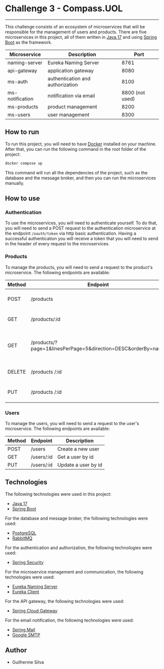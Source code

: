# Challenge 3 - Compass.UOL

---
This challenge consists of an ecosystem of microservices that will be responsible for the management of users and products.
There are five microservices in this project, all of them written in [Java 17](https://www.oracle.com/java/technologies/downloads/#java17) and using [Spring Boot](https://spring.io/projects/spring-boot) as the framework.

| Microservice    | Description                      | Port            |
|-----------------|----------------------------------|-----------------|
| naming-server   | Eureka Naming Server             | 8761            |
| api-gateway     | application gateway              | 8080            |
| ms-auth         | authentication and authorization | 8100            |
| ms-notification | notification via email           | 8800 (not used) |
| ms-products     | product management               | 8200            |
| ms-users        | user management                  | 8300            |

## How to run
To run this project, you will need to have [Docker](https://www.docker.com/) installed on your machine. After that, you can run the following command in the root folder of the project:
```bash
docker compose up
```
This command will run all the dependencies of the project, such as the database and the message broker, and then you can run the microservices manually.

## How to use

### Authentication
To use the microservices, you will need to authenticate yourself. To do that, you will need to send a POST request to the authentication microservice at the endpoint `/oauth/token` via http basic authentication. Having a
successful authentication you will receive a token that you will need to send in the header of every request to the microservices.

### Products
To manage the products, you will need to send a request to the product's microservice. The following endpoints are available:

| Method | Endpoint                                                     | Description                                        |
|--------|--------------------------------------------------------------|----------------------------------------------------|
| POST   | /products                                                    | Create a new product                               |
| GET    | /products/:id                                                | Get a product by id                                | 
| GET    | /products/?page=1&linesPerPage=5&direction=DESC&orderBy=name | Get a list of products with pagination and sorting |
| DELETE | /products /:id                                               | Delete a product by id                             |
| PUT    | /products /:id                                               | Update a product by id                             |

### Users
To manage the users, you will need to send a request to the user's microservice. The following endpoints are available:

| Method | Endpoint                                                     | Description                                        |
|--------|--------------------------------------------------------------|----------------------------------------------------|
| POST   | /users                                                       | Create a new user                                  |
| GET    | /users/:id                                                   | Get a user by id                                   |
| PUT    | /users/:id                                                   | Update a user by id                                |

## Technologies
The following technologies were used in this project:
 - [Java 17](https://www.oracle.com/java/technologies/downloads/#java17)
 - [Spring Boot](https://spring.io/projects/spring-boot)

For the database and message broker, the following technologies were used:
 - [PostgreSQL](https://www.postgresql.org/)
 - [RabbitMQ](https://www.rabbitmq.com/)

For the authentication and authorization, the following technologies were used:
 - [Spring Security](https://spring.io/projects/spring-security)

For the microservice management and communication, the following technologies were used:
 - [Eureka Naming Server](https://spring.io/projects/spring-cloud-netflix)
 - [Eureka Client](https://spring.io/projects/spring-cloud-netflix)

For the API gateway, the following technologies were used:
 - [Spring Cloud Gateway](https://spring.io/projects/spring-cloud-gateway)

For the email notification, the following technologies were used:
 - [Spring Mail](https://spring.io/projects/spring-boot)
 - [Google SMTP](https://support.google.com/a/answer/176600?hl=en)

## Author
- Guilherme Silva
